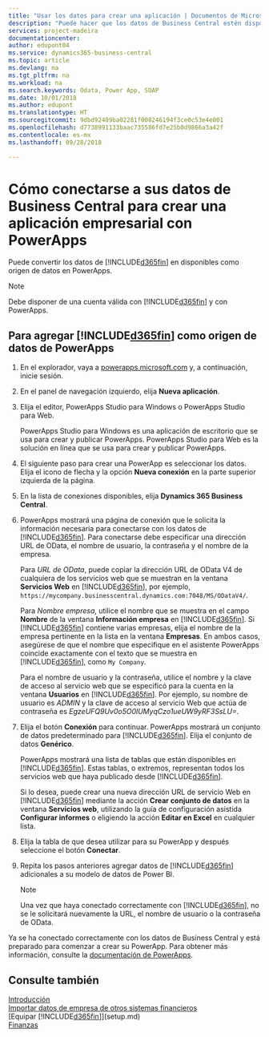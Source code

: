 ```yaml
---
title: "Usar los datos para crear una aplicación | Documentos de Microsoft"
description: "Puede hacer que los datos de Business Central estén disponibles como un origen de datos y especificar una URL de OData de sus servicios web para crear una aplicación empresarial con PowerApps."
services: project-madeira
documentationcenter: 
author: edupont04
ms.service: dynamics365-business-central
ms.topic: article
ms.devlang: na
ms.tgt_pltfrm: na
ms.workload: na
ms.search.keywords: Odata, Power App, SOAP
ms.date: 10/01/2018
ms.author: edupont
ms.translationtype: HT
ms.sourcegitcommit: 9dbd92409ba02281f008246194f3ce0c53e4e001
ms.openlocfilehash: d7738991133baac735586fd7e25b0d9866a3a42f
ms.contentlocale: es-mx
ms.lasthandoff: 09/28/2018

---
```

# <a name="connecting-to-your-business-central-data-to-build-a-business-app-using-powerapps"></a>Cómo conectarse a sus datos de Business Central para crear una aplicación empresarial con PowerApps
Puede convertir los datos de [!INCLUDE[d365fin](includes/d365fin_md.md)] en disponibles como origen de datos en PowerApps.  

> [!NOTE]  
>   Debe disponer de una cuenta válida con [!INCLUDE[d365fin](includes/d365fin_md.md)] y con PowerApps.  

## <a name="to-add-included365finincludesd365finmdmd-as-a-data-source-in-powerapps"></a>Para agregar [!INCLUDE[d365fin](includes/d365fin_md.md)] como origen de datos de PowerApps
1. En el explorador, vaya a [powerapps.microsoft.com](https://powerapps.microsoft.com/en-us/) y, a continuación, inicie sesión.
2. En el panel de navegación izquierdo, elija **Nueva aplicación**.
3. Elija el editor, PowerApps Studio para Windows o PowerApps Studio para Web.

   PowerApps Studio para Windows es una aplicación de escritorio que se usa para crear y publicar PowerApps. PowerApps Studio para Web es la solución en línea que se usa para crear y publicar PowerApps.
4. El siguiente paso para crear una PowerApp es seleccionar los datos. Elija el icono de flecha y la opción **Nueva conexión** en la parte superior izquierda de la página.
5. En la lista de conexiones disponibles, elija **Dynamics 365 Business Central**.
6. PowerApps mostrará una página de conexión que le solicita la información necesaria para conectarse con los datos de [!INCLUDE[d365fin](includes/d365fin_md.md)]. Para conectarse debe especificar una dirección URL de OData, el nombre de usuario, la contraseña y el nombre de la empresa.

   Para *URL de OData*, puede copiar la dirección URL de OData V4 de cualquiera de los servicios web que se muestran en la ventana **Servicios Web** en [!INCLUDE[d365fin](includes/d365fin_md.md)], por ejemplo, `https://mycompany.businesscentral.dynamics.com:7048/MS/ODataV4/`.  

   Para *Nombre empresa*, utilice el nombre que se muestra en el campo **Nombre** de la ventana **Información empresa** en [!INCLUDE[d365fin](includes/d365fin_md.md)]. Si [!INCLUDE[d365fin](includes/d365fin_md.md)] contiene varias empresas, elija el nombre de la empresa pertinente en la lista en la ventana **Empresas**. En ambos casos, asegúrese de que el nombre que especifique en el asistente PowerApps coincide exactamente con el texto que se muestra en [!INCLUDE[d365fin](includes/d365fin_md.md)], como `My Company`.

   Para el nombre de usuario y la contraseña, utilice el nombre y la clave de acceso al servicio web que se especificó para la cuenta en la ventana **Usuarios** en [!INCLUDE[d365fin](includes/d365fin_md.md)]. Por ejemplo, su nombre de usuario es *ADMIN* y la clave de acceso al servicio Web que actúa de contraseña es *EgzeUFQ9Uv0o5O0lUMyqCzo1ueUW9yRF3SsLU=*.
7. Elija el botón **Conexión** para continuar. PowerApps mostrará un conjunto de datos predeterminado para [!INCLUDE[d365fin](includes/d365fin_md.md)]. Elija el conjunto de datos **Genérico**.

   PowerApps mostrará una lista de tablas que están disponibles en [!INCLUDE[d365fin](includes/d365fin_md.md)]. Estas tablas, o extremos, representan todos los servicios web que haya publicado desde [!INCLUDE[d365fin](includes/d365fin_md.md)].

   Si lo desea, puede crear una nueva dirección URL de servicio Web en [!INCLUDE[d365fin](includes/d365fin_md.md)] mediante la acción **Crear conjunto de datos** en la ventana **Servicios web**, utilizando la guía de configuración asistida **Configurar informes** o eligiendo la acción **Editar en Excel** en cualquier lista.
8. Elija la tabla de que desea utilizar para su PowerApp y después seleccione el botón **Conectar**.
9. Repita los pasos anteriores agregar datos de [!INCLUDE[d365fin](includes/d365fin_md.md)] adicionales a su modelo de datos de Power BI.

   > [!NOTE]  
   >    Una vez que haya conectado correctamente con [!INCLUDE[d365fin](includes/d365fin_md.md)], no se le solicitará nuevamente la URL, el nombre de usuario o la contraseña de OData.

Ya se ha conectado correctamente con los datos de Business Central y está preparado para comenzar a crear su PowerApp. Para obtener más información, consulte la [documentación de PowerApps](https://powerapps.microsoft.com/tutorials/getting-started/).

## <a name="see-also"></a>Consulte también
[Introducción](product-get-started.md)  
[Importar datos de empresa de otros sistemas financieros](across-import-data-configuration-packages.md)  
[Equipar [!INCLUDE[d365fin](includes/d365fin_md.md)]](setup.md)  
[Finanzas](finance.md)  

